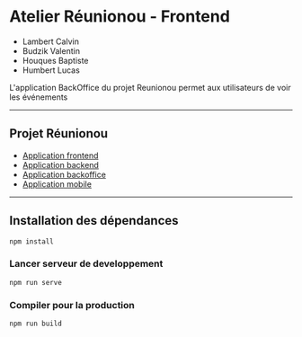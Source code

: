 # Atelier Réunionou - Frontend

- Lambert Calvin
- Budzik Valentin
- Houques Baptiste
- Humbert Lucas

L'application BackOffice du projet Reunionou permet aux utilisateurs de voir les événements

---

## Projet Réunionou

- [Application frontend](https://github.com/LucasHumbert/atelier2-front)
- [Application backend](https://github.com/LucasHumbert/atelier2-back)
- [Application backoffice](https://github.com/LucasHumbert/atelier2-backoffice)
- [Application mobile](https://github.com/LucasHumbert/atelier2-mobile)


---
## Installation des dépendances
```
npm install
```

### Lancer serveur de developpement
```
npm run serve
```

### Compiler pour la production
```
npm run build
```

